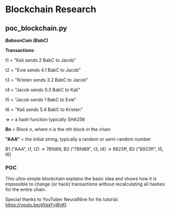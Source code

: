 # Blockchain Research

## poc_blockchain.py

**_BabsonCoin (BabC)_** 

**Transactions**:

t1 = "Kali sends 2 BabC to Jacob"

t2 = "Evie sends 4.1 BabC to Jacob"

t3 = "Kristen sends 3.2 BabC to Jacob"

t4 = "Jacob sends 0.3 BabC to Kali"

t5 = "Jacob sends 1 BabC to Evie"

t6 = "Kali sends 5.4 BabC to Kristen"


**->** = a hash function typically SHA256

**Bn** = Block n, where n is the nth block in the chain

**"AAA"** = the initial string, typically a random or semi-random number


B1 ("AAA", t1, t2) -> 76fd89, B2 ("76fd89", t3, t4) -> 8923ff, B3 ("8923ff", t5, t6)

### POC
This ultra-simple blockchain explains the basic idea and shows how it is impossible to change (or hack) transactions without recalculating all hashes for the entire chain. 

Special thanks to YouTuber NeuralNine for his tutorial.
https://youtu.be/pYasYyjByKI

